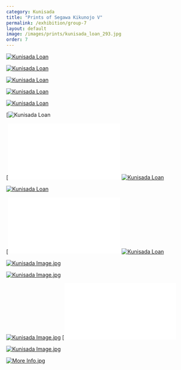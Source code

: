 ```yaml
---
category: Kunisada
title: "Prints of Segawa Kikunojo V"
permalink: /exhibition/group-7
layout: default
image: /images/prints/kunisada_loan_293.jpg
order: 7
---
```

[![Kunisada Loan]({{site.baseurl}}/images/prints/kunisada_loan_293.jpg)]({{site.baseurl}}/images/prints/KUN/kun293.htm)

[![Kunisada Loan]({{site.baseurl}}/images/prints/kunisada_loan_251.jpg)]({{site.baseurl}}/images/prints/KUN/kun251.htm)

[![Kunisada Loan]({{site.baseurl}}/images/prints/kunisada_loan_214.jpg)]({{site.baseurl}}/images/prints/KUN/kun214.htm)

[![Kunisada Loan]({{site.baseurl}}/images/prints/kunisada_loan_272.jpg)]({{site.baseurl}}/images/prints/KUN/kun272.htm)

[![Kunisada Loan]({{site.baseurl}}/images/prints/kunisada_loan_310.jpg)]({{site.baseurl}}/images/prints/KUN/kun310.htm)

[![Kunisada Loan]({{site.baseurl}}/images/prints/kunisada_loan_565.jpg)  

[![Kunisada Loan]({{site.baseurl}}/images/prints/KUN/kun565.htm)
[![Kunisada Loan]({{site.baseurl}}/images/prints/kunisada_loan_556.jpg)]({{site.baseurl}}/images/prints/KUN/kun556.htm)

[![Kunisada Loan]({{site.baseurl}}/images/prints/kunisada_loan_book_plate_small3.jpg)]({{site.baseurl}}/images/prints/KUN/bookplate.htm)

[![Kunisada Loan]({{site.baseurl}}/images/prints/thumb5.htm)
[![Kunisada Loan]({{site.baseurl}}/images/prints/kunisada_loan_406_small2.jpg)]({{site.baseurl}}/images/prints/KUN/kun406.htm)

[![Kunisada Image.jpg]({{site.baseurl}}/images/prints/p.68-1999.jpg)]({{site.baseurl}}/images/prints/KUN/kunp68.htm)

[![Kunisada Image.jpg]({{site.baseurl}}/images/prints/p.480-1937.jpg)]({{site.baseurl}}/images/prints/KUN/kunp480.htm)

[![Kunisada Image.jpg]({{site.baseurl}}/images/prints/p.512-1937.jpg)]({{site.baseurl}}/images/prints/KUN/kunp512.htm)
[![Kunisada Loan]({{site.baseurl}}/images/prints/thumb5.htm)

[![Kunisada Image.jpg]({{site.baseurl}}/images/prints/p.517-1937.jpg)]({{site.baseurl}}/images/prints/KUN/kunp517.htm)

[![More Info.jpg]({{site.baseurl}}/images/prints/moreinfo.gif)]({{site.baseurl}}/images/prints/textR.htm)
